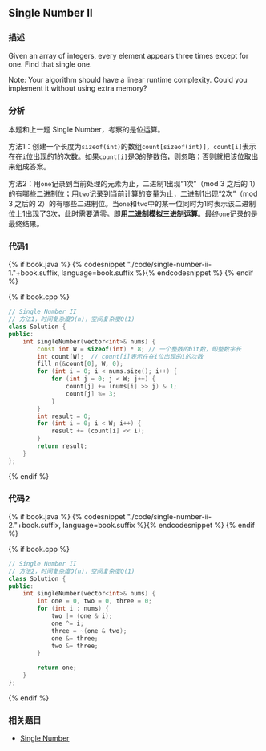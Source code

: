 ## Single Number II


### 描述

Given an array of integers, every element appears three times except for one. Find that single one.

Note:
Your algorithm should have a linear runtime complexity. Could you implement it without using extra memory?


### 分析

本题和上一题 Single Number，考察的是位运算。

方法1：创建一个长度为`sizeof(int)`的数组`count[sizeof(int)]`，`count[i]`表示在在`i`位出现的1的次数。如果`count[i]`是3的整数倍，则忽略；否则就把该位取出来组成答案。

方法2：用`one`记录到当前处理的元素为止，二进制1出现“1次”（mod 3 之后的 1）的有哪些二进制位；用`two`记录到当前计算的变量为止，二进制1出现“2次”（mod 3 之后的 2）的有哪些二进制位。当`one`和`two`中的某一位同时为1时表示该二进制位上1出现了3次，此时需要清零。即**用二进制模拟三进制运算**。最终`one`记录的是最终结果。


### 代码1

{% if book.java %}
{% codesnippet "./code/single-number-ii-1."+book.suffix, language=book.suffix %}{% endcodesnippet %}
{% endif %}

{% if book.cpp %}
```cpp
// Single Number II
// 方法1，时间复杂度O(n)，空间复杂度O(1)
class Solution {
public:
    int singleNumber(vector<int>& nums) {
        const int W = sizeof(int) * 8; // 一个整数的bit数，即整数字长
        int count[W];  // count[i]表示在在i位出现的1的次数
        fill_n(&count[0], W, 0);
        for (int i = 0; i < nums.size(); i++) {
            for (int j = 0; j < W; j++) {
                count[j] += (nums[i] >> j) & 1;
                count[j] %= 3;
            }
        }
        int result = 0;
        for (int i = 0; i < W; i++) {
            result += (count[i] << i);
        }
        return result;
    }
};
```
{% endif %}


### 代码2

{% if book.java %}
{% codesnippet "./code/single-number-ii-2."+book.suffix, language=book.suffix %}{% endcodesnippet %}
{% endif %}

{% if book.cpp %}
```cpp
// Single Number II
// 方法2，时间复杂度O(n)，空间复杂度O(1)
class Solution {
public:
    int singleNumber(vector<int>& nums) {
        int one = 0, two = 0, three = 0;
        for (int i : nums) {
            two |= (one & i);
            one ^= i;
            three = ~(one & two);
            one &= three;
            two &= three;
        }

        return one;
    }
};
```
{% endif %}


### 相关题目


* [Single Number](single-number.md)

